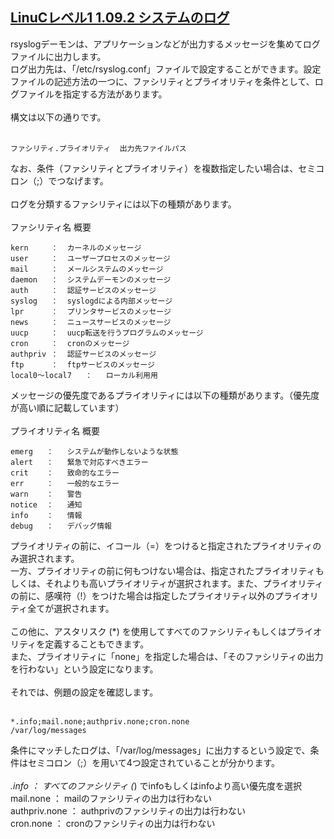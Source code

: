 ## [LinuCレベル1 1.09.2 システムのログ](https://linuc.org/study/samples/3218/?hm_ct=3eb824ddc0011d34ef2a9dee409b1391&hm_cv=3f25211b47622df5e60f618ed4840d13&hm_cs=3405646265fcc645dc30868.60445446&hm_mid=majtb)

rsyslogデーモンは、アプリケーションなどが出力するメッセージを集めてログファイルに出力します。<br>
ログ出力先は、「/etc/rsyslog.conf」ファイルで設定することができます。設定ファイルの記述方法の一つに、ファシリティとプライオリティを条件として、ログファイルを指定する方法があります。<br>
<br>
構文は以下の通りです。<br>
<br>
```
ファシリティ.プライオリティ	出力先ファイルパス
```

なお、条件（ファシリティとプライオリティ）を複数指定したい場合は、セミコロン（;）でつなげます。<br>
<br>
ログを分類するファシリティには以下の種類があります。<br>
<br>
ファシリティ名		概要<br>
```
kern     ：	カーネルのメッセージ
user     ：	ユーザープロセスのメッセージ
mail     ：	メールシステムのメッセージ
daemon   ：	システムデーモンのメッセージ
auth     ：	認証サービスのメッセージ
syslog   ：	syslogdによる内部メッセージ
lpr      ：	プリンタサービスのメッセージ
news     ：	ニュースサービスのメッセージ
uucp     ：	uucp転送を行うプログラムのメッセージ
cron     ：	cronのメッセージ
authpriv ：	認証サービスのメッセージ
ftp      ：	ftpサービスのメッセージ
local0～local7	：	ローカル利用用
```

メッセージの優先度であるプライオリティには以下の種類があります。（優先度が高い順に記載しています）<br>
<br>
プライオリティ名		概要<br>
```
emerg   ：	システムが動作しないような状態
alert   ：	緊急で対応すべきエラー
crit    ：	致命的なエラー
err     ：	一般的なエラー
warn    ：	警告
notice  ：	通知
info    ：	情報
debug   ：	デバッグ情報
```

プライオリティの前に、イコール（=）をつけると指定されたプライオリティのみ選択されます。<br>
一方、プライオリティの前に何もつけない場合は、指定されたプライオリティもしくは、それよりも高いプライオリティが選択されます。また、プライオリティの前に、感嘆符（!）をつけた場合は指定したプライオリティ以外のプライオリティ全てが選択されます。<br>
<br>
この他に、アスタリスク (*) を使用してすべてのファシリティもしくはプライオリティを定義することもできます。<br>
また、プライオリティに「none」を指定した場合は、「そのファシリティの出力を行わない」という設定になります。<br>
<br>
それでは、例題の設定を確認します。<br>
<br>
```
*.info;mail.none;authpriv.none;cron.none                /var/log/messages
```

条件にマッチしたログは、「/var/log/messages」に出力するという設定で、条件はセミコロン（;）を用いて4つ設定されていることが分かります。<br>
<br>
*.info	：	すべてのファシリティ (*) でinfoもしくはinfoより高い優先度を選択<br>
mail.none	：	mailのファシリティの出力は行わない<br>
authpriv.none	：	authprivのファシリティの出力は行わない<br>
cron.none	：	cronのファシリティの出力は行わない<br>

